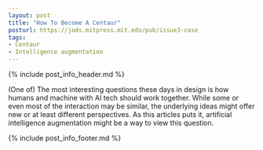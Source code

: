```yaml
---
layout: post
title: "How To Become A Centaur"
posturl: https://jods.mitpress.mit.edu/pub/issue3-case
tags:
- Centaur
- Intelligence augmentation
---
```


{% include post_info_header.md %}

(One of) The most interesting questions these days in design is how humans and machine with AI tech should work together. While some or even most of the interaction may be similar, the underlying ideas might offer new or at least different perspectives. As this articles puts it, artificial intelligence augmentation might be a way to view this question.

<!--more-->
{% include post_info_footer.md %}
